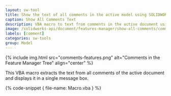 ```yaml
---
layout: sw-tool
title: Show the text of all comments in the active model using SOLIDWORKS API
caption: Show All Comments Text
description: VBA macro to text from comments in the active document using SOLIDWORKS API
image: /solidworks-api/document/features-manager/show-all-comments/comments.png
labels: [comment]
categories: sw-tools
group: Model
---
```

{% include img.html src="comments-features.png" alt="Comments in the Feature Manager Tree" align="center" %}

This VBA macro extracts the text from all comments of the active document and displays it in a single message box.

{% code-snippet { file-name: Macro.vba } %}
